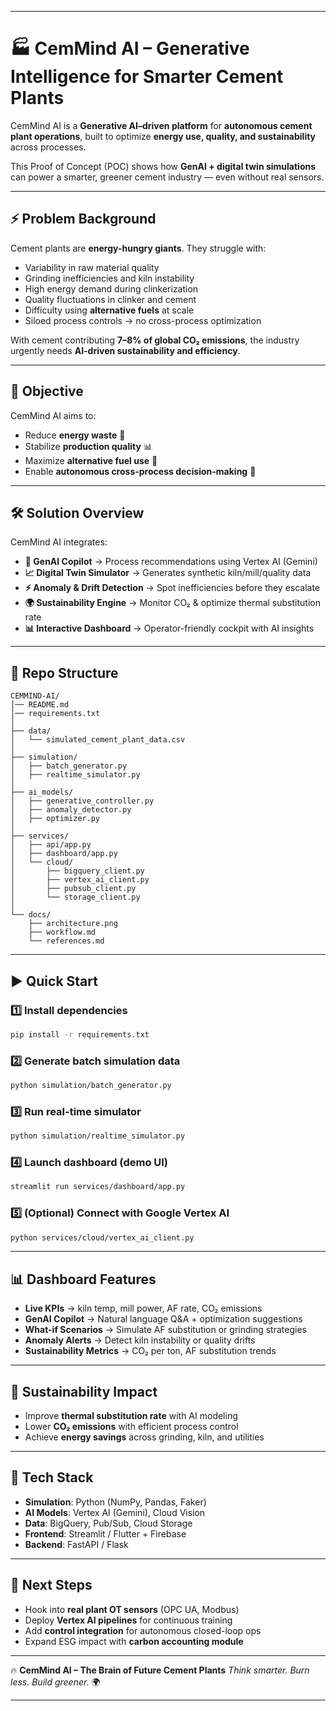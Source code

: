 
---

# 🏭 CemMind AI – Generative Intelligence for Smarter Cement Plants

CemMind AI is a **Generative AI–driven platform** for **autonomous cement plant operations**, built to optimize **energy use, quality, and sustainability** across processes.

This Proof of Concept (POC) shows how **GenAI + digital twin simulations** can power a smarter, greener cement industry — even without real sensors.

---

## ⚡ Problem Background

Cement plants are **energy-hungry giants**.
They struggle with:

* Variability in raw material quality
* Grinding inefficiencies and kiln instability
* High energy demand during clinkerization
* Quality fluctuations in clinker and cement
* Difficulty using **alternative fuels** at scale
* Siloed process controls → no cross-process optimization

With cement contributing **7–8% of global CO₂ emissions**, the industry urgently needs **AI-driven sustainability and efficiency**.

---

## 🎯 Objective

CemMind AI aims to:

* Reduce **energy waste** 🔋
* Stabilize **production quality** 📊
* Maximize **alternative fuel use** 🌱
* Enable **autonomous cross-process decision-making** 🤖

---

## 🛠 Solution Overview

CemMind AI integrates:

* **🧠 GenAI Copilot** → Process recommendations using Vertex AI (Gemini)
* **📈 Digital Twin Simulator** → Generates synthetic kiln/mill/quality data
* **⚡ Anomaly & Drift Detection** → Spot inefficiencies before they escalate
* **🌍 Sustainability Engine** → Monitor CO₂ & optimize thermal substitution rate
* **📊 Interactive Dashboard** → Operator-friendly cockpit with AI insights

---

## 📂 Repo Structure

```
CEMMIND-AI/
│── README.md
│── requirements.txt
│
├── data/                        
│   └── simulated_cement_plant_data.csv
│
├── simulation/                  
│   ├── batch_generator.py       
│   ├── realtime_simulator.py    
│
├── ai_models/                   
│   ├── generative_controller.py 
│   ├── anomaly_detector.py      
│   ├── optimizer.py             
│
├── services/                    
│   ├── api/app.py               
│   ├── dashboard/app.py         
│   └── cloud/                   
│       ├── bigquery_client.py
│       ├── vertex_ai_client.py
│       ├── pubsub_client.py
│       └── storage_client.py
│
└── docs/
    ├── architecture.png
    ├── workflow.md
    └── references.md
```

---

## ▶️ Quick Start

### 1️⃣ Install dependencies

```bash
pip install -r requirements.txt
```

### 2️⃣ Generate batch simulation data

```bash
python simulation/batch_generator.py
```

### 3️⃣ Run real-time simulator

```bash
python simulation/realtime_simulator.py
```

### 4️⃣ Launch dashboard (demo UI)

```bash
streamlit run services/dashboard/app.py
```

### 5️⃣ (Optional) Connect with Google Vertex AI

```bash
python services/cloud/vertex_ai_client.py
```

---

## 📊 Dashboard Features

* **Live KPIs** → kiln temp, mill power, AF rate, CO₂ emissions
* **GenAI Copilot** → Natural language Q\&A + optimization suggestions
* **What-if Scenarios** → Simulate AF substitution or grinding strategies
* **Anomaly Alerts** → Detect kiln instability or quality drifts
* **Sustainability Metrics** → CO₂ per ton, AF substitution trends

---

## 🌱 Sustainability Impact

* Improve **thermal substitution rate** with AI modeling
* Lower **CO₂ emissions** with efficient process control
* Achieve **energy savings** across grinding, kiln, and utilities

---

## 🚀 Tech Stack

* **Simulation**: Python (NumPy, Pandas, Faker)
* **AI Models**: Vertex AI (Gemini), Cloud Vision
* **Data**: BigQuery, Pub/Sub, Cloud Storage
* **Frontend**: Streamlit / Flutter + Firebase
* **Backend**: FastAPI / Flask

---

## 📌 Next Steps

* Hook into **real plant OT sensors** (OPC UA, Modbus)
* Deploy **Vertex AI pipelines** for continuous training
* Add **control integration** for autonomous closed-loop ops
* Expand ESG impact with **carbon accounting module**

---

🔥 **CemMind AI – The Brain of Future Cement Plants**
*Think smarter. Burn less. Build greener.* 🌍

---
